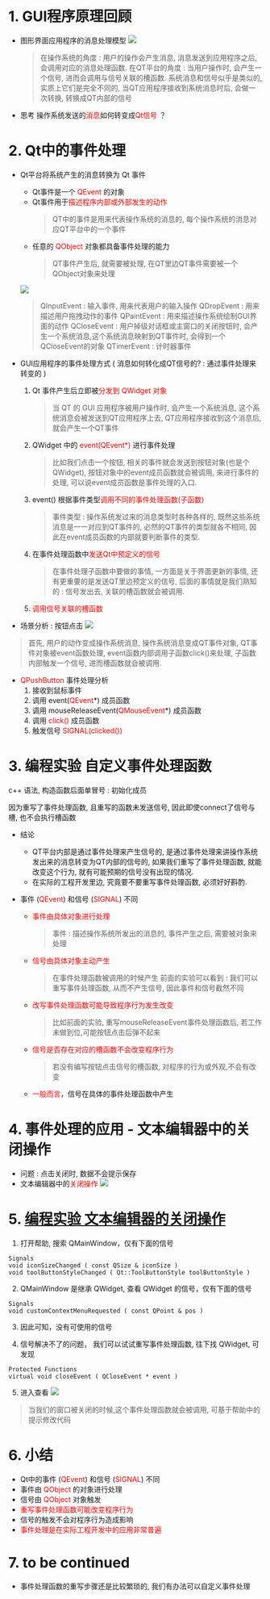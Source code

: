 # 1. GUI程序原理回顾
- 图形界面应用程序的消息处理模型
    ![](vx_images/038_1.png)
    > 在操作系统的角度 : 用户的操作会产生消息, 消息发送到应用程序之后, 会调用对应的消息处理函数.
    > 在QT平台的角度 : 当用户操作时, 会产生一个信号, 进而会调用与信号关联的槽函数.
    > 系统消息和信号似乎是类似的, 实质上它们是完全不同的, 当QT应用程序接收到系统消息时后, 会做一次转换, 转换成QT内部的信号

- 思考
    操作系统发送的<font color=red>消息</font>如何转变成<font color=red>Qt信号</font> ？

# 2. Qt中的事件处理
- Qt平台将系统产生的消息转换为 Qt 事件
    - Qt事件是一个 <font color=red>QEvent</font> 的对象
    - Qt事件用于<font color=red>描述程序内部或外部发生的动作</font>
        > QT中的事件是用来代表操作系统的消息的, 每个操作系统的消息对应QT平台中的一个事件
    - 任意的 <font color=red>QObject</font> 对象都具备事件处理的能力
        > QT事件产生后, 就需要被处理, 在QT里边QT事件需要被一个QObject对象来处理

    ![](vx_images/038_2.png)
    > QInputEvent : 输入事件, 用来代表用户的输入操作
    > QDropEvent : 用来描述用户拖拽动作的事件
    > QPaintEvent : 用来描述操作系统绘制GUI界面的动作
    > QCloseEvent : 用户掉级对话框或主窗口的关闭按钮时, 会产生一个系统消息,这个系统消息映射到QT事件时, 会得到一个QCloseEvent的对象
    > QTimerEvent : 计时器事件

- GUI应用程序的事件处理方式 ( 消息如何转化成QT信号的?  : 通过事件处理来转变的 )
    1. Qt 事件产生后立即被<font color=red>分发到 QWidget 对象</font>
        > 当 QT 的 GUI 应用程序被用户操作时, 会产生一个系统消息, 这个系统消息会被发送到QT应用程序上去, QT应用程序接收到这个消息后, 就会产生一个QT事件
    2. QWidget 中的 <font color=red>event(QEvent*)</font> 进行事件处理
        > 比如我们点击一个按钮, 相关的事件就会发送到按钮对象(也是个QWidget), 按钮对象中的event成员函数就会被调用, 来进行事件的处理, 可以说event成员函数是事件处理的入口.
    3. event() 根据事件类型<font color=red>调用不同的事件处理函数(子函数)</font>
        > 事件类型 : 操作系统发过来的消息类型时各种各样的, 既然这些系统消息是一一对应到QT事件的, 必然的QT事件的类型就各不相同, 因此在event成员函数的内部就要判断事件的类型.
    4. 在事件处理函数中<font color=red>发送Qt中预定义的信号</font>
        > 在事件处理子函数中要做的事情, 一方面是关于界面更新的事情, 还有更重要的是发送QT里边预定义的信号, 后面的事情就是我们熟知的 : 信号发出去, 关联的槽函数就会被调用.
    5. <font color=red>调用信号关联的槽函数</font>

- 场景分析 : 按钮点击
![](vx_images/038_3.png)

> 首先, 用户的动作变成操作系统消息, 操作系统消息变成QT事件对象, QT事件对象被event函数处理, event函数内部调用子函数click()来处理, 子函数内部触发一个信号, 进而槽函数就会被调用.

- <font color=red>QPushButton</font> 事件处理分析
    1. 接收到鼠标事件
    2. 调用 event(<font color=red>QEvent</font>*) 成员函数
    3. 调用 mouseReleaseEvent(<font color=red>QMouseEvent</font>*) 成员函数
    4. 调用 <font color=red>click()</font> 成员函数
    5. 触发信号 <font color=red>SIGNAL(clicked())</font>

# 3. 编程实验 自定义事件处理函数

 c++ 语法, 构造函数后面单冒号 : 初始化成员

因为重写了事件处理函数, 且重写的函数未发送信号, 因此即使connect了信号与槽, 也不会执行槽函数

- 结论
    - QT平台内部是通过事件处理来产生信号的, 是通过事件处理来讲操作系统发出来的消息转变为QT内部的信号的, 如果我们重写了事件处理函数, 就能改变这个行为, 就有可能预期的信号没有出现的情况.
    - 在实际的工程开发里边, 究竟要不要重写事件处理函数, 必须好好斟酌.

- 事件 (<font color=red>QEvent</font>) 和信号 (<font color=red>SIGNAL</font>) 不同
    - <font color=red>事件由具体对象进行处理</font>
        > 事件 : 描述操作系统所发出的消息的, 事件产生之后, 需要被对象来处理
    - <font color=red>信号由具体对象主动产生</font>
        > 在事件处理函数被调用的时候产生
        > 前面的实验可以看到 : 我们可以重写事件处理函数, 从而不产生信号, 因此事件和信号截然不同
    - <font color=red>改写事件处理函数可能导致程序行为发生改变</font>
        > 比如前面的实验, 重写mouseReleaseEvent事件处理函数后, 若工作未做到位,可能按钮点击后弹不起来
    - <font color=red>信号是否存在对应的槽函数不会改变程序行为</font>
        > 若没有编写按钮点击信号的槽函数, 对程序的行为或外观,不会有改变
    - <font color=red>一般而言</font>，信号在具体的事件处理函数中产生

# 4. 事件处理的应用 - 文本编辑器中的关闭操作
- 问题 : 点击关闭时, 数据不会提示保存
- 文本编辑器中的<font color=red>关闭操作</font>
![](vx_images/038_4.png)

# 5. [<u>编程实验 文本编辑器的关闭操作</u>](code/038_Event_handling_in_Qt_1)
1. 打开帮助, 搜索 QMainWindow，仅有下面的信号
```
Signals
void iconSizeChanged ( const QSize & iconSize )
void toolButtonStyleChanged ( Qt::ToolButtonStyle toolButtonStyle )
```

2. QMainWindow 是继承 QWidget, 查看 QWidget 的信号，仅有下面的信号
```
Signals
void customContextMenuRequested ( const QPoint & pos )
```

3. 因此可知，没有可使用的信号

4. 信号解决不了的问题， 我们可以试试重写事件处理函数, 往下找 QWidget, 可发现
```
Protected Functions
virtual void closeEvent ( QCloseEvent * event )
```

5. 进入查看
![](vx_images/038_e1.png)
> 当我们的窗口被关闭的时候,这个事件处理函数就会被调用, 可基于帮助中的提示修改代码

# 6. 小结
- Qt中的事件 (<font color=red>QEvent</font>) 和信号 (<font color=red>SIGNAL</font>) 不同
- 事件由 <font color=red>QObject</font> 的对象进行处理
- 信号由 <font color=red>QObject</font> 对象触发
- <font color=red>重写事件处理函数可能改变程序行为</font>
- 信号的触发不会对程序行为造成影响
- <font color=red>事件处理是在实际工程开发中的应用非常普遍</font>

# 7. to be continued
- 事件处理函数的重写步骤还是比较繁琐的, 我们有办法可以自定义事件处理

